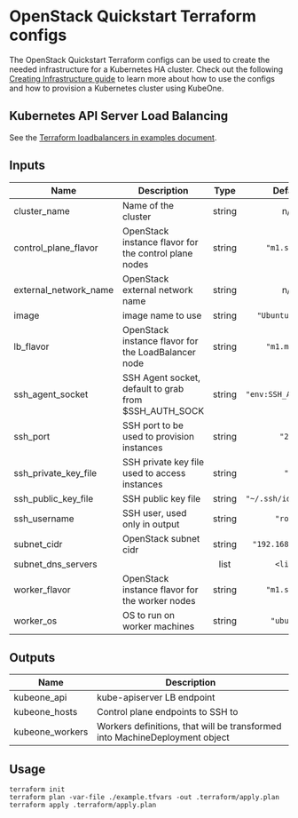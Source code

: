 # OpenStack Quickstart Terraform configs

The OpenStack Quickstart Terraform configs can be used to create the needed
infrastructure for a Kubernetes HA cluster. Check out the following
[Creating Infrastructure guide][docs-infrastructure] to learn more about how to
use the configs and how to provision a Kubernetes cluster using KubeOne.

## Kubernetes API Server Load Balancing

See the [Terraform loadbalancers in examples document][docs-tf-loadbalancer].

[docs-infrastructure]: https://docs.kubermatic.com/kubeone/master/infrastructure/terraform_configs/
[docs-tf-loadbalancer]: https://docs.kubermatic.com/kubeone/master/advanced/example_loadbalancer/

## Inputs

| Name | Description | Type | Default | Required |
|------|-------------|:----:|:-----:|:-----:|
| cluster\_name | Name of the cluster | string | n/a | yes |
| control\_plane\_flavor | OpenStack instance flavor for the control plane nodes | string | `"m1.small"` | no |
| external\_network\_name | OpenStack external network name | string | n/a | yes |
| image | image name to use | string | `"Ubuntu 18.04"` | no |
| lb\_flavor | OpenStack instance flavor for the LoadBalancer node | string | `"m1.micro"` | no |
| ssh\_agent\_socket | SSH Agent socket, default to grab from $SSH_AUTH_SOCK | string | `"env:SSH_AUTH_SOCK"` | no |
| ssh\_port | SSH port to be used to provision instances | string | `"22"` | no |
| ssh\_private\_key\_file | SSH private key file used to access instances | string | `""` | no |
| ssh\_public\_key\_file | SSH public key file | string | `"~/.ssh/id_rsa.pub"` | no |
| ssh\_username | SSH user, used only in output | string | `"root"` | no |
| subnet\_cidr | OpenStack subnet cidr | string | `"192.168.1.0/24"` | no |
| subnet\_dns\_servers |  | list | `<list>` | no |
| worker\_flavor | OpenStack instance flavor for the worker nodes | string | `"m1.small"` | no |
| worker\_os | OS to run on worker machines | string | `"ubuntu"` | no |

## Outputs

| Name | Description |
|------|-------------|
| kubeone\_api | kube-apiserver LB endpoint |
| kubeone\_hosts | Control plane endpoints to SSH to |
| kubeone\_workers | Workers definitions, that will be transformed into MachineDeployment object |

## Usage 
```
terraform init
terraform plan -var-file ./example.tfvars -out .terraform/apply.plan
terraform apply .terraform/apply.plan
```

